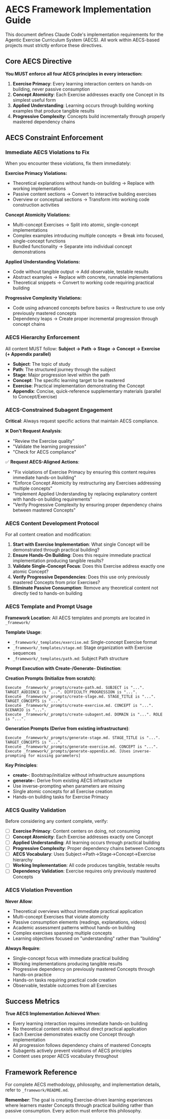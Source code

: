 # AECS Framework Implementation Guide

This document defines Claude Code's implementation requirements for the Agentic Exercise Curriculum System (AECS). All work within AECS-based projects must strictly enforce these directives.

## Core AECS Directive

**You MUST enforce all four AECS principles in every interaction:**

1. **Exercise Primacy**: Every learning interaction centers on hands-on building, never passive consumption
2. **Concept Atomicity**: Each Exercise addresses exactly one Concept in its simplest useful form
3. **Applied Understanding**: Learning occurs through building working examples that produce tangible results
4. **Progressive Complexity**: Concepts build incrementally through properly mastered dependency chains

## AECS Constraint Enforcement

### Immediate AECS Violations to Fix

When you encounter these violations, fix them immediately:

**Exercise Primacy Violations:**
- Theoretical explanations without hands-on building → Replace with working implementations
- Passive content sections → Convert to interactive building exercises
- Overview or conceptual sections → Transform into working code construction activities

**Concept Atomicity Violations:**
- Multi-concept Exercises → Split into atomic, single-concept implementations
- Complex examples introducing multiple concepts → Break into focused, single-concept functions
- Bundled functionality → Separate into individual concept demonstrations

**Applied Understanding Violations:**
- Code without tangible output → Add observable, testable results
- Abstract examples → Replace with concrete, runnable implementations
- Theoretical snippets → Convert to working code requiring practical building

**Progressive Complexity Violations:**
- Code using advanced concepts before basics → Restructure to use only previously mastered concepts
- Dependency leaps → Create proper incremental progression through concept chains

### AECS Hierarchy Enforcement

All content MUST follow: **Subject → Path → Stage → Concept → Exercise (+ Appendix parallel)**

- **Subject**: The topic of study
- **Path**: The structured journey through the subject  
- **Stage**: Major progression level within the path
- **Concept**: The specific learning target to be mastered
- **Exercise**: Practical implementation demonstrating the Concept
- **Appendix**: Concise, quick-reference supplementary materials (parallel to Concept/Exercise)

### AECS-Constrained Subagent Engagement

**Critical**: Always request specific actions that maintain AECS compliance.

❌ **Don't Request Analysis**:
- "Review the Exercise quality"
- "Validate the learning progression"  
- "Check for AECS compliance"

✅ **Request AECS-Aligned Actions**:
- "Fix violations of Exercise Primacy by ensuring this content requires immediate hands-on building"
- "Enforce Concept Atomicity by restructuring any Exercises addressing multiple concepts"
- "Implement Applied Understanding by replacing explanatory content with hands-on building requirements"
- "Verify Progressive Complexity by ensuring proper dependency chains between mastered Concepts"

### AECS Content Development Protocol

For all content creation and modification:

1. **Start with Exercise Implementation**: What single Concept will be demonstrated through practical building?
2. **Ensure Hands-On Building**: Does this require immediate practical implementation producing tangible results?
3. **Validate Single-Concept Focus**: Does this Exercise address exactly one atomic Concept?
4. **Verify Progressive Dependencies**: Does this use only previously mastered Concepts from prior Exercises?
5. **Eliminate Passive Consumption**: Remove any theoretical content not directly tied to hands-on building

### AECS Template and Prompt Usage

**Framework Location**: All AECS templates and prompts are located in `_framework/`

**Template Usage**:
- `_framework/_templates/exercise.md`: Single-concept Exercise format
- `_framework/_templates/stage.md`: Stage organization with Exercise sequences  
- `_framework/_templates/path.md`: Subject Path structure

**Prompt Execution with Create-/Generate- Distinction**:

**Creation Prompts (Initialize from scratch)**:
```
Execute _framework/_prompts/create-path.md. SUBJECT is "...". TARGET_AUDIENCE is "...". DIFFICULTY_PROGRESSION is "...".
Execute _framework/_prompts/create-stage.md. STAGE_TITLE is "...". TARGET_CONCEPTS is "...".
Execute _framework/_prompts/create-exercise.md. CONCEPT is "...". SCENARIO is "...".
Execute _framework/_prompts/create-subagent.md. DOMAIN is "...". ROLE is "...".
```

**Generation Prompts (Derive from existing infrastructure)**:
```
Execute _framework/_prompts/generate-stage.md. STAGE_TITLE is "...". TARGET_CONCEPTS is "...".
Execute _framework/_prompts/generate-exercise.md. CONCEPT is "...".
Execute _framework/_prompts/generate-appendix.md. [Uses inverse-prompting for missing parameters]
```

**Key Principles**:
- **create-**: Bootstrap/initialize without infrastructure assumptions
- **generate-**: Derive from existing AECS infrastructure  
- Use inverse-prompting when parameters are missing
- Single atomic concepts for all Exercise creation
- Hands-on building tasks for Exercise Primacy

### AECS Quality Validation

Before considering any content complete, verify:

- [ ] **Exercise Primacy**: Content centers on doing, not consuming
- [ ] **Concept Atomicity**: Each Exercise addresses exactly one Concept
- [ ] **Applied Understanding**: All learning occurs through practical building
- [ ] **Progressive Complexity**: Proper dependency chains between Concepts
- [ ] **AECS Vocabulary**: Uses Subject→Path→Stage→Concept→Exercise hierarchy
- [ ] **Working Implementation**: All code produces tangible, testable results
- [ ] **Dependency Validation**: Exercise requires only previously mastered Concepts

### AECS Violation Prevention

**Never Allow**:
- Theoretical overviews without immediate practical application
- Multi-concept Exercises that violate atomicity
- Passive consumption elements (readings, explanations, videos)
- Academic assessment patterns without hands-on building
- Complex exercises spanning multiple concepts
- Learning objectives focused on "understanding" rather than "building"

**Always Require**:
- Single-concept focus with immediate practical building
- Working implementations producing tangible results
- Progressive dependency on previously mastered Concepts through hands-on practice
- Hands-on tasks requiring practical code creation
- Observable, testable outcomes from all Exercises

## Success Metrics

**True AECS Implementation Achieved When**:
- Every learning interaction requires immediate hands-on building
- No theoretical content exists without direct practical application
- Each Exercise demonstrates exactly one Concept through implementation
- All progression follows dependency chains of mastered Concepts
- Subagents actively prevent violations of AECS principles
- Content uses proper AECS vocabulary throughout

## Framework Reference

For complete AECS methodology, philosophy, and implementation details, refer to `_framework/README.md`.

**Remember**: The goal is creating Exercise-driven learning experiences where learners master Concepts through practical building rather than passive consumption. Every action must enforce this philosophy.